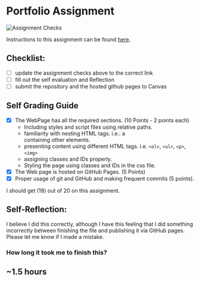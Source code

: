 Portfolio Assignment
==========================================
![Assignment Checks](https://github.com/IT3049C/1.student-portfolio/workflows/Assignment%20Checks/badge.svg)

Instructions to this assignment can be found [here](https://reedws.github.io/IT3049C/coursework/assignments/online-portfolio/).

## Checklist:
- [ ] update the assignment checks above to the correct link
- [ ] fill out the self evaluation and Reflection
- [ ] submit the repository and the hosted github pages to Canvas

## Self Grading Guide
<!--- put an x in each of the completed sections below .. e.g. [x] Task 1 --->

- [x] The WebPage has all the required sections. (10 Points - 2 points each)
  - Including styles and script files using relative paths.
  - familiarity with nesting HTML tags. i.e.: a <div> containing other elements.
  - presenting content using different HTML tags. i.e. `<ol>`, `<ul>`, `<p>`, `<img>`
  - assigning classes and IDs properly.
  - Styling the page using classes and IDs in the css file.
- [x] The Web page is hosted on GitHub Pages. (5 Points)
- [x] Proper usage of git and GitHub and making frequent commits (5 points).

<!--- Update the following line with your grade --->
I should get (19) out of 20 on this assignment.

## Self-Reflection:
  I believe I did this correctly, although I have this feeling that I did something incorrectly between finishing the file and publishing it via GitHub pages. Please let me know if I made a mistake.

### How long it took me to finish this?
~1.5 hours
-----------------------
